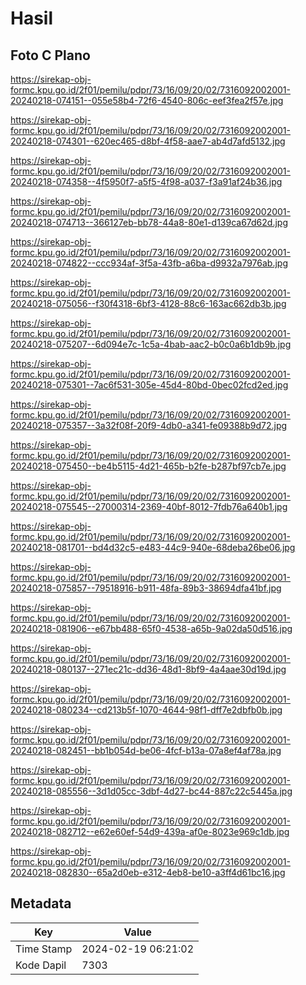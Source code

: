 # Hasil

## Foto C Plano

https://sirekap-obj-formc.kpu.go.id/2f01/pemilu/pdpr/73/16/09/20/02/7316092002001-20240218-074151--055e58b4-72f6-4540-806c-eef3fea2f57e.jpg

https://sirekap-obj-formc.kpu.go.id/2f01/pemilu/pdpr/73/16/09/20/02/7316092002001-20240218-074301--620ec465-d8bf-4f58-aae7-ab4d7afd5132.jpg

https://sirekap-obj-formc.kpu.go.id/2f01/pemilu/pdpr/73/16/09/20/02/7316092002001-20240218-074358--4f5950f7-a5f5-4f98-a037-f3a91af24b36.jpg

https://sirekap-obj-formc.kpu.go.id/2f01/pemilu/pdpr/73/16/09/20/02/7316092002001-20240218-074713--366127eb-bb78-44a8-80e1-d139ca67d62d.jpg

https://sirekap-obj-formc.kpu.go.id/2f01/pemilu/pdpr/73/16/09/20/02/7316092002001-20240218-074822--ccc934af-3f5a-43fb-a6ba-d9932a7976ab.jpg

https://sirekap-obj-formc.kpu.go.id/2f01/pemilu/pdpr/73/16/09/20/02/7316092002001-20240218-075056--f30f4318-6bf3-4128-88c6-163ac662db3b.jpg

https://sirekap-obj-formc.kpu.go.id/2f01/pemilu/pdpr/73/16/09/20/02/7316092002001-20240218-075207--6d094e7c-1c5a-4bab-aac2-b0c0a6b1db9b.jpg

https://sirekap-obj-formc.kpu.go.id/2f01/pemilu/pdpr/73/16/09/20/02/7316092002001-20240218-075301--7ac6f531-305e-45d4-80bd-0bec02fcd2ed.jpg

https://sirekap-obj-formc.kpu.go.id/2f01/pemilu/pdpr/73/16/09/20/02/7316092002001-20240218-075357--3a32f08f-20f9-4db0-a341-fe09388b9d72.jpg

https://sirekap-obj-formc.kpu.go.id/2f01/pemilu/pdpr/73/16/09/20/02/7316092002001-20240218-075450--be4b5115-4d21-465b-b2fe-b287bf97cb7e.jpg

https://sirekap-obj-formc.kpu.go.id/2f01/pemilu/pdpr/73/16/09/20/02/7316092002001-20240218-075545--27000314-2369-40bf-8012-7fdb76a640b1.jpg

https://sirekap-obj-formc.kpu.go.id/2f01/pemilu/pdpr/73/16/09/20/02/7316092002001-20240218-081701--bd4d32c5-e483-44c9-940e-68deba26be06.jpg

https://sirekap-obj-formc.kpu.go.id/2f01/pemilu/pdpr/73/16/09/20/02/7316092002001-20240218-075857--79518916-b911-48fa-89b3-38694dfa41bf.jpg

https://sirekap-obj-formc.kpu.go.id/2f01/pemilu/pdpr/73/16/09/20/02/7316092002001-20240218-081906--e67bb488-65f0-4538-a65b-9a02da50d516.jpg

https://sirekap-obj-formc.kpu.go.id/2f01/pemilu/pdpr/73/16/09/20/02/7316092002001-20240218-080137--271ec21c-dd36-48d1-8bf9-4a4aae30d19d.jpg

https://sirekap-obj-formc.kpu.go.id/2f01/pemilu/pdpr/73/16/09/20/02/7316092002001-20240218-080234--cd213b5f-1070-4644-98f1-dff7e2dbfb0b.jpg

https://sirekap-obj-formc.kpu.go.id/2f01/pemilu/pdpr/73/16/09/20/02/7316092002001-20240218-082451--bb1b054d-be06-4fcf-b13a-07a8ef4af78a.jpg

https://sirekap-obj-formc.kpu.go.id/2f01/pemilu/pdpr/73/16/09/20/02/7316092002001-20240218-085556--3d1d05cc-3dbf-4d27-bc44-887c22c5445a.jpg

https://sirekap-obj-formc.kpu.go.id/2f01/pemilu/pdpr/73/16/09/20/02/7316092002001-20240218-082712--e62e60ef-54d9-439a-af0e-8023e969c1db.jpg

https://sirekap-obj-formc.kpu.go.id/2f01/pemilu/pdpr/73/16/09/20/02/7316092002001-20240218-082830--65a2d0eb-e312-4eb8-be10-a3ff4d61bc16.jpg


## Metadata

| Key        | Value               |
| ---------- | ------------------- |
| Time Stamp | 2024-02-19 06:21:02 |
| Kode Dapil | 7303                |



